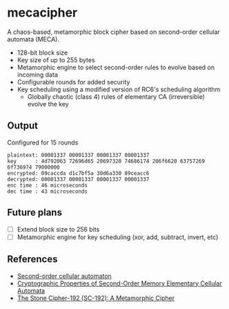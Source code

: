# mecacipher

A chaos-based, metamorphic block cipher based on second-order cellular automata (MECA).

* 128-bit block size
* Key size of up to 255 bytes
* Metamorphic engine to select second-order rules to evolve based on incoming data
* Configurable rounds for added security
* Key scheduling using a modified version of RC6's scheduling algorithm
    - Globally chaotic (class 4) rules of elementary CA (irreversible) evolve the key

## Output

Configured for 15 rounds

```
plaintext: 00001337 00001337 00001337 00001337
key      : 4d792063 72696d65 20697320 74686174 206f6620 63757269 6f736974 79000000
encrypted: 09caccda d1c7bf5a 30d6a330 89ceacc6
decrypted: 00001337 00001337 00001337 00001337
enc time : 46 microseconds
dec time : 43 microseconds
```

## Future plans

- [ ] Extend block size to 256 bits
- [ ] Metamorphic engine for key scheduling (xor, add, subtract, invert, etc)

## References

- [Second-order cellular automaton](https://en.wikipedia.org/wiki/Second-order_cellular_automaton)
- [Cryptographic Properties of Second-Order Memory Elementary Cellular Automata](https://ieeexplore.ieee.org/document/4529417)
- [The Stone Cipher-192 (SC-192): A Metamorphic Cipher](https://d1wqtxts1xzle7.cloudfront.net/6257923/091101.pdf?response-content-disposition=inline%3B+filename%3DThe_Stone_Cipher_192_SC_192_A_Metamorphi.pdf&Expires=1643938338&Signature=Z5HpehmixBvYedndmkNJ6IQdIQLpCk7eLcD~eqX-UDlNSM03D60Zy9YW2CxCXydjIdlI-DVbKAdFhQWl~usaCJ-YSdUOJksu6qqkdhZdFRCXiqNw9H4288llkFoei9Pg50O8kAux-6-hZYmtBr0UwiRdW3Y-4~-75oHrYi4woJc8oJRX7I8qTB1V2b7Xzfu8P51fX9SXhEZcRP0PMyQHMh-Gd0dDexAKkjAAi3~1qtbfLtHaSaPX5DS5xEFieYsVUPrmF3-NP2~dibit2EC3rljetMfrSKKsWg7A5z9MOFGnTTATUNmeOqSg7wKFlrmu2QnRE-vlrchGJY9uhVc9KA__&Key-Pair-Id=APKAJLOHF5GGSLRBV4ZA)
